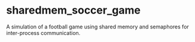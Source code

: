# sharedmem_soccer_game
A simulation of a football game using shared memory and semaphores for inter-process communication.
